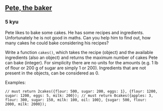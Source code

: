 <h2><a href=https://www.codewars.com/kata/525c65e51bf619685c000059/train/javascript/67707afb9f53517b46766dc1 target="_blank">Pete, the baker</a></h2><h3>5 kyu</h3><p>Pete likes to bake some cakes. He has some recipes and ingredients. Unfortunately he is not good in maths. Can you help him to find out, how many cakes he could bake considering his recipes?</p><p>Write a function <code>cakes()</code>, which takes the recipe (object) and the available ingredients (also an object) and returns the maximum number of cakes Pete can bake (integer). For simplicity there are no units for the amounts (e.g. 1 lb of flour or 200 g of sugar are simply 1 or 200). Ingredients that are not present in the objects, can be considered as 0.</p><p>Examples:</p><pre><code class="language-javascript"><span class="cm-comment">// must return 2</span><span class="cm-variable">cakes</span>({<span class="cm-property">flour</span>: <span class="cm-number">500</span>, <span class="cm-property">sugar</span>: <span class="cm-number">200</span>, <span class="cm-property">eggs</span>: <span class="cm-number">1</span>}, {<span class="cm-property">flour</span>: <span class="cm-number">1200</span>, <span class="cm-property">sugar</span>: <span class="cm-number">1200</span>, <span class="cm-property">eggs</span>: <span class="cm-number">5</span>, <span class="cm-property">milk</span>: <span class="cm-number">200</span>}); <span class="cm-comment">// must return 0</span><span class="cm-variable">cakes</span>({<span class="cm-property">apples</span>: <span class="cm-number">3</span>, <span class="cm-property">flour</span>: <span class="cm-number">300</span>, <span class="cm-property">sugar</span>: <span class="cm-number">150</span>, <span class="cm-property">milk</span>: <span class="cm-number">100</span>, <span class="cm-property">oil</span>: <span class="cm-number">100</span>}, {<span class="cm-property">sugar</span>: <span class="cm-number">500</span>, <span class="cm-property">flour</span>: <span class="cm-number">2000</span>, <span class="cm-property">milk</span>: <span class="cm-number">2000</span>}); </code></pre><pre style="display: none;"><code class="language-coffeescript"><span class="cm-comment"># must return 2</span><span class="cm-variable">cakes</span><span class="cm-punctuation">(</span><span class="cm-punctuation">{</span><span class="cm-variable">flour</span><span class="cm-punctuation">:</span> <span class="cm-number">500</span><span class="cm-punctuation">,</span> <span class="cm-variable">sugar</span><span class="cm-punctuation">:</span> <span class="cm-number">200</span><span class="cm-punctuation">,</span> <span class="cm-variable">eggs</span><span class="cm-punctuation">:</span> <span class="cm-number">1</span><span class="cm-punctuation">}</span><span class="cm-punctuation">,</span> <span class="cm-punctuation">{</span><span class="cm-variable">flour</span><span class="cm-punctuation">:</span> <span class="cm-number">1200</span><span class="cm-punctuation">,</span> <span class="cm-variable">sugar</span><span class="cm-punctuation">:</span> <span class="cm-number">1200</span><span class="cm-punctuation">,</span> <span class="cm-variable">eggs</span><span class="cm-punctuation">:</span> <span class="cm-number">5</span><span class="cm-punctuation">,</span> <span class="cm-variable">milk</span><span class="cm-punctuation">:</span> <span class="cm-number">200</span><span class="cm-punctuation">}</span><span class="cm-punctuation">)</span> <span class="cm-comment"># must return 0</span><span class="cm-variable">cakes</span><span class="cm-punctuation">(</span><span class="cm-punctuation">{</span><span class="cm-variable">apples</span><span class="cm-punctuation">:</span> <span class="cm-number">3</span><span class="cm-punctuation">,</span> <span class="cm-variable">flour</span><span class="cm-punctuation">:</span> <span class="cm-number">300</span><span class="cm-punctuation">,</span> <span class="cm-variable">sugar</span><span class="cm-punctuation">:</span> <span class="cm-number">150</span><span class="cm-punctuation">,</span> <span class="cm-variable">milk</span><span class="cm-punctuation">:</span> <span class="cm-number">100</span><span class="cm-punctuation">,</span> <span class="cm-variable">oil</span><span class="cm-punctuation">:</span> <span class="cm-number">100</span><span class="cm-punctuation">}</span><span class="cm-punctuation">,</span> <span class="cm-punctuation">{</span><span class="cm-variable">sugar</span><span class="cm-punctuation">:</span> <span class="cm-number">500</span><span class="cm-punctuation">,</span> <span class="cm-variable">flour</span><span class="cm-punctuation">:</span> <span class="cm-number">2000</span><span class="cm-punctuation">,</span> <span class="cm-variable">milk</span><span class="cm-punctuation">:</span> <span class="cm-number">2000</span><span class="cm-punctuation">}</span><span class="cm-punctuation">)</span> </code></pre><pre style="display: none;"><code class="language-python"><span class="cm-comment"># must return 2</span><span class="cm-variable">cakes</span>({<span class="cm-variable">flour</span>: <span class="cm-number">500</span>, <span class="cm-variable">sugar</span>: <span class="cm-number">200</span>, <span class="cm-variable">eggs</span>: <span class="cm-number">1</span>}, {<span class="cm-variable">flour</span>: <span class="cm-number">1200</span>, <span class="cm-variable">sugar</span>: <span class="cm-number">1200</span>, <span class="cm-variable">eggs</span>: <span class="cm-number">5</span>, <span class="cm-variable">milk</span>: <span class="cm-number">200</span>})<span class="cm-comment"># must return 0</span><span class="cm-variable">cakes</span>({<span class="cm-variable">apples</span>: <span class="cm-number">3</span>, <span class="cm-variable">flour</span>: <span class="cm-number">300</span>, <span class="cm-variable">sugar</span>: <span class="cm-number">150</span>, <span class="cm-variable">milk</span>: <span class="cm-number">100</span>, <span class="cm-variable">oil</span>: <span class="cm-number">100</span>}, {<span class="cm-variable">sugar</span>: <span class="cm-number">500</span>, <span class="cm-variable">flour</span>: <span class="cm-number">2000</span>, <span class="cm-variable">milk</span>: <span class="cm-number">2000</span>})</code></pre><pre style="display: none;"><code class="language-haskell"><span class="cm-variable">cakes</span> [(<span class="cm-string">"flour"</span>,<span class="cm-number">500</span>), (<span class="cm-string">"sugar"</span>,<span class="cm-number">200</span>), (<span class="cm-string">"eggs"</span>,<span class="cm-number">1</span>)] [(<span class="cm-string">"flour"</span>,<span class="cm-number">1200</span>), (<span class="cm-string">"sugar"</span>,<span class="cm-number">1200</span>), (<span class="cm-string">"eggs"</span>,<span class="cm-number">5</span>), (<span class="cm-string">"milk"</span>,<span class="cm-number">200</span>)]  `<span class="cm-variable">shouldBe</span>` <span class="cm-number">2</span><span class="cm-variable">cakes</span> [(<span class="cm-string">"apples"</span>,<span class="cm-number">3</span>), (<span class="cm-string">"flour"</span>,<span class="cm-number">300</span>), (<span class="cm-string">"sugar"</span>,<span class="cm-number">150</span>), (<span class="cm-string">"milk"</span>,<span class="cm-number">100</span>), (<span class="cm-string">"oil"</span>,<span class="cm-number">100</span>)] [(<span class="cm-string">"sugar"</span>,<span class="cm-number">500</span>), (<span class="cm-string">"flour"</span>,<span class="cm-number">2000</span>), (<span class="cm-string">"milk"</span>,<span class="cm-number">2000</span>)] `<span class="cm-variable">shouldBe</span>` <span class="cm-number">0</span></code></pre><pre style="display: none;"><code class="language-factor"><span class="cm-keyword">{</span> <span class="cm-keyword">{</span> <span class="cm-string">"</span><span class="cm-string">flour"</span> <span class="cm-number">500</span> <span class="cm-keyword">}</span> <span class="cm-keyword">{</span> <span class="cm-string">"</span><span class="cm-string">sugar"</span> <span class="cm-number">200</span> <span class="cm-keyword">}</span> <span class="cm-keyword">{</span> <span class="cm-string">"</span><span class="cm-string">eggs"</span> <span class="cm-number">1</span> <span class="cm-keyword">}</span> <span class="cm-keyword">}</span> <span class="cm-keyword">{</span> <span class="cm-keyword">{</span> <span class="cm-string">"</span><span class="cm-string">flour"</span> <span class="cm-number">1200</span> <span class="cm-keyword">}</span> <span class="cm-keyword">{</span> <span class="cm-string">"</span><span class="cm-string">sugar"</span> <span class="cm-number">1200</span> <span class="cm-keyword">}</span> <span class="cm-keyword">{</span> <span class="cm-string">"</span><span class="cm-string">eggs"</span> <span class="cm-number">5</span> <span class="cm-keyword">}</span> <span class="cm-keyword">{</span> <span class="cm-string">"</span><span class="cm-string">milk"</span> <span class="cm-number">200</span> <span class="cm-keyword">}</span> <span class="cm-keyword">}</span> <span class="cm-variable">cakes</span> <span class="cm-builtin">-&gt;</span>  <span class="cm-variable">2</span><span class="cm-keyword">{</span> <span class="cm-keyword">{</span> <span class="cm-string">"</span><span class="cm-string">apples"</span> <span class="cm-number">3</span> <span class="cm-keyword">}</span> <span class="cm-keyword">{</span> <span class="cm-string">"</span><span class="cm-string">flour"</span> <span class="cm-number">300</span> <span class="cm-keyword">}</span> <span class="cm-keyword">{</span> <span class="cm-string">"</span><span class="cm-string">sugar"</span> <span class="cm-number">150</span> <span class="cm-keyword">}</span> <span class="cm-keyword">{</span> <span class="cm-string">"</span><span class="cm-string">milk"</span> <span class="cm-number">100</span> <span class="cm-keyword">}</span> <span class="cm-keyword">{</span> <span class="cm-string">"</span><span class="cm-string">oil"</span> <span class="cm-number">100</span> <span class="cm-keyword">}</span> <span class="cm-keyword">}</span> <span class="cm-keyword">{</span> <span class="cm-keyword">{</span> <span class="cm-string">"</span><span class="cm-string">sugar"</span> <span class="cm-number">500</span> <span class="cm-keyword">}</span> <span class="cm-keyword">{</span> <span class="cm-string">"</span><span class="cm-string">flour"</span> <span class="cm-number">2000</span> <span class="cm-keyword">}</span> <span class="cm-keyword">{</span> <span class="cm-string">"</span><span class="cm-string">milk"</span> <span class="cm-number">2000</span> <span class="cm-keyword">}</span> <span class="cm-keyword">}</span> <span class="cm-variable">cakes</span> <span class="cm-builtin">-&gt;</span> <span class="cm-variable">0</span></code></pre><pre style="display: none;"><code class="language-cpp"><span class="cm-comment">// must return 2</span><span class="cm-variable">cakes</span>({{<span class="cm-string">"flour"</span>, <span class="cm-number">500</span>}, {<span class="cm-string">"sugar"</span>, <span class="cm-number">200</span>}, {<span class="cm-string">"eggs"</span>, <span class="cm-number">1</span>}}, {{<span class="cm-string">"flour"</span>, <span class="cm-number">1200</span>}, {<span class="cm-string">"sugar"</span>, <span class="cm-number">1200</span>}, {<span class="cm-string">"eggs"</span>, <span class="cm-number">5</span>}, {<span class="cm-string">"milk"</span>, <span class="cm-number">200</span>}});<span class="cm-comment">// must return 0</span><span class="cm-variable">cakes</span>({{<span class="cm-string">"apples"</span>, <span class="cm-number">3</span>}, {<span class="cm-string">"flour"</span>, <span class="cm-number">300</span>}, {<span class="cm-string">"sugar"</span>, <span class="cm-number">150</span>}, {<span class="cm-string">"milk"</span>, <span class="cm-number">100</span>}, {<span class="cm-string">"oil"</span>, <span class="cm-number">100</span>}}, {{<span class="cm-string">"sugar"</span>, <span class="cm-number">500</span>}, {<span class="cm-string">"flour"</span>, <span class="cm-number">2000</span>}, {<span class="cm-string">"milk"</span>, <span class="cm-number">2000</span>}});</code></pre><pre style="display: none;"><code class="language-rust"><span class="cm-comment">// must return 2</span><span class="cm-variable">cakes</span>(<span class="cm-variable">HashMap</span>::<span class="cm-variable">from</span>([(<span class="cm-string">"</span><span class="cm-string">flour</span><span class="cm-string">"</span>, <span class="cm-number">500</span>), (<span class="cm-string">"</span><span class="cm-string">sugar</span><span class="cm-string">"</span>, <span class="cm-number">200</span>), (<span class="cm-string">"</span><span class="cm-string">eggs</span><span class="cm-string">"</span>, <span class="cm-number">1</span>)]), <span class="cm-variable">HashMap</span>::<span class="cm-variable">from</span>([(<span class="cm-string">"</span><span class="cm-string">flour</span><span class="cm-string">"</span>, <span class="cm-number">1200</span>), (<span class="cm-string">"</span><span class="cm-string">sugar</span><span class="cm-string">"</span>, <span class="cm-number">1200</span>), (<span class="cm-string">"</span><span class="cm-string">eggs</span><span class="cm-string">"</span>, <span class="cm-number">5</span>), (<span class="cm-string">"</span><span class="cm-string">milk</span><span class="cm-string">"</span>, <span class="cm-number">200</span>)]))<span class="cm-comment">// must return 0</span><span class="cm-variable">cakes</span>(<span class="cm-variable">HashMap</span>::<span class="cm-variable">from</span>([(<span class="cm-string">"</span><span class="cm-string">apples</span><span class="cm-string">"</span>, <span class="cm-number">3</span>), (<span class="cm-string">"</span><span class="cm-string">flour</span><span class="cm-string">"</span>, <span class="cm-number">300</span>), (<span class="cm-string">"</span><span class="cm-string">sugar</span><span class="cm-string">"</span>, <span class="cm-number">150</span>), (<span class="cm-string">"</span><span class="cm-string">milk</span><span class="cm-string">"</span>, <span class="cm-number">100</span>), (<span class="cm-string">"</span><span class="cm-string">oil</span><span class="cm-string">"</span>, <span class="cm-number">100</span>)]), <span class="cm-variable">HashMap</span>::<span class="cm-variable">from</span>([(<span class="cm-string">"</span><span class="cm-string">sugar</span><span class="cm-string">"</span>, <span class="cm-number">500</span>),(<span class="cm-string">"</span><span class="cm-string">flour</span><span class="cm-string">"</span>, <span class="cm-number">2000</span>), (<span class="cm-string">"</span><span class="cm-string">milk</span><span class="cm-string">"</span>, <span class="cm-number">2000</span>)]))</code></pre>